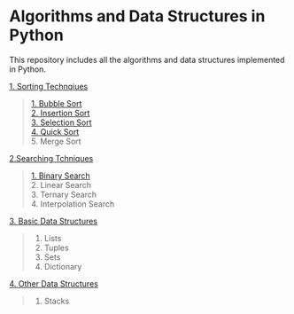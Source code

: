 # Algorithms and Data Structures in Python

This repository includes all the algorithms and data structures implemented in Python.

[1. Sorting Technqiues](https://github.com/nikita1610/DSA_in_Python/tree/master/Sorting%20Techniques)
> [1. Bubble Sort](https://github.com/nikita1610/DSA_in_Python/blob/master/Sorting%20Techniques/Bubble_Sort.py)<br>
> [2. Insertion Sort](https://github.com/nikita1610/DSA_in_Python/blob/master/Sorting%20Techniques/Insertion_Sort.py)<br>
> [3. Selection Sort](https://github.com/nikita1610/DSA_in_Python/blob/master/Sorting%20Techniques/Selection_Sort.py)<br>
> [4. Quick Sort](https://github.com/nikita1610/DSA_in_Python/blob/master/Sorting%20Techniques/Quick_Sort.py)<br>
> 5. Merge Sort

[2.Searching Tchniques](https://github.com/nikita1610/DSA_in_Python/tree/master/Searching%20Techniques)
> [1. Binary Search](https://github.com/nikita1610/DSA_in_Python/blob/master/Searching%20Techniques/Binary_Search.py) <br>
> 2. Linear Search <br>
> 3. Ternary Search <br>
> 4. Interpolation Search <br>

[3. Basic Data Structures](https://github.com/nikita1610/DSA_in_Python/tree/master/Basic%20Data%20Structures)
> 1. Lists <br>
> 2. Tuples <br>
> 3. Sets <br>
> 4. Dictionary <br>

[4. Other Data Structures](https://github.com/nikita1610/DSA_in_Python/tree/master/Other%20Data%20Structures)
>1. Stacks <br>
